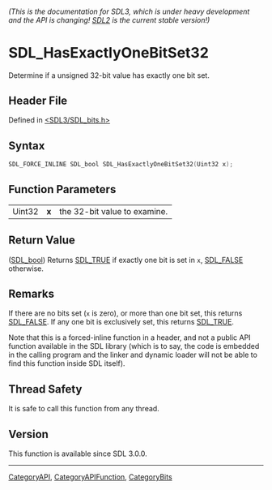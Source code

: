 ###### (This is the documentation for SDL3, which is under heavy development and the API is changing! [SDL2](https://wiki.libsdl.org/SDL2/) is the current stable version!)
# SDL_HasExactlyOneBitSet32

Determine if a unsigned 32-bit value has exactly one bit set.

## Header File

Defined in [<SDL3/SDL_bits.h>](https://github.com/libsdl-org/SDL/blob/main/include/SDL3/SDL_bits.h)

## Syntax

```c
SDL_FORCE_INLINE SDL_bool SDL_HasExactlyOneBitSet32(Uint32 x);
```

## Function Parameters

|        |       |                              |
| ------ | ----- | ---------------------------- |
| Uint32 | **x** | the 32-bit value to examine. |

## Return Value

([SDL_bool](SDL_bool)) Returns [SDL_TRUE](SDL_TRUE) if exactly one bit is
set in `x`, [SDL_FALSE](SDL_FALSE) otherwise.

## Remarks

If there are no bits set (`x` is zero), or more than one bit set, this
returns [SDL_FALSE](SDL_FALSE). If any one bit is exclusively set, this
returns [SDL_TRUE](SDL_TRUE).

Note that this is a forced-inline function in a header, and not a public
API function available in the SDL library (which is to say, the code is
embedded in the calling program and the linker and dynamic loader will not
be able to find this function inside SDL itself).

## Thread Safety

It is safe to call this function from any thread.

## Version

This function is available since SDL 3.0.0.

----
[CategoryAPI](CategoryAPI), [CategoryAPIFunction](CategoryAPIFunction), [CategoryBits](CategoryBits)

